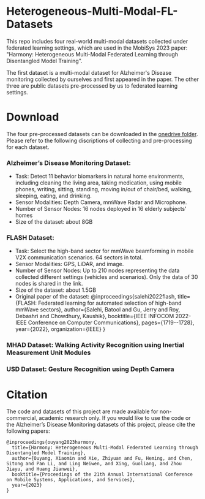 # Heterogeneous-Multi-Modal-FL-Datasets

This repo includes four real-world multi-modal datasets collected under federated learning settings, which are used in the MobiSys 2023 paper: "Harmony: Heterogeneous Multi-Modal Federated Learning through Disentangled Model Training".

The first dataset is a multi-modal dataset for Alzheimer's Disease monitoring collected by ourselves and first appeared in the paper. The other three are public datasets pre-processed by us to federated learning settings.


# Download

  The four pre-processed datasets can be downloaded in the [onedrive folder](https://mycuhk-my.sharepoint.com/personal/1155136315_link_cuhk_edu_hk/_layouts/15/onedrive.aspx?id=%2Fpersonal%2F1155136315%5Flink%5Fcuhk%5Fedu%5Fhk%2FDocuments%2FResearch%2FHarmony%2DDataset&ga=1). Please refer to the following discriptions of collecting and pre-processing for each dataset. 
  
  
### Alzheimer’s Disease Monitoring Dataset: 

* Task: Detect 11 behavior biomarkers in natural home environments, including cleaning the living area, taking medication, using mobile phones, writing, sitting, standing, moving in/out of chair/bed, walking, sleeping, eating, and drinking.
* Sensor Modalities: Depth Camera, mmWave Radar and Microphone.
* Number of Sensor Nodes: 16 nodes deployed in 16 elderly subjects' homes
* Size of the dataset: about 8GB


### FLASH Dataset: 

* Task: Select the high-band sector for mmWave beamforming in mobile V2X communication scenarios. 64 sectors in total. 
* Sensor Modalities: GPS, LiDAR, and image.
* Number of Sensor Nodes: Up to 210 nodes representing the data collected different settings (vehicles and scenarios). Only the data of 30 nodes is shared in the link.
* Size of the dataset: about 1.5GB
* Original paper of the dataset:
@inproceedings{salehi2022flash,
  title={FLASH: Federated learning for automated selection of high-band mmWave sectors},
  author={Salehi, Batool and Gu, Jerry and Roy, Debashri and Chowdhury, Kaushik},
  booktitle={IEEE INFOCOM 2022-IEEE Conference on Computer Communications},
  pages={1719--1728},
  year={2022},
  organization={IEEE}
}

### MHAD Dataset: Walking Activity Recognition using Inertial Measurement Unit Modules


### USD Dataset: Gesture Recognition using Depth Camera



# Citation
The code and datasets of this project are made available for non-commercial, academic research only. If you would like to use the code or the Alzheimer’s Disease Monitoring datasets of this project, please cite the following papers:
```
@inproceedings{ouyang2023harmony,
  title={Harmony: Heterogeneous Multi-Modal Federated Learning through Disentangled Model Training},
  author={Ouyang, Xiaomin and Xie, Zhiyuan and Fu, Heming, and Chen, Sitong and Pan Li, and Ling Neiwen, and Xing, Guoliang, and Zhou Jiayu, and Huang Jianwei},
  booktitle={Proceedings of the 21th Annual International Conference on Mobile Systems, Applications, and Services},
  year={2023}
}
```
